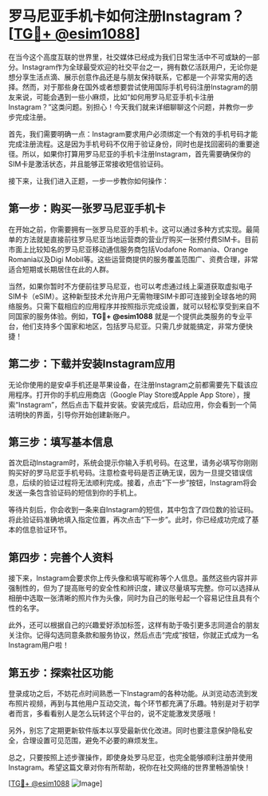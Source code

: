 # 罗马尼亚手机卡如何注册Instagram？[[TG💪+ @esim1088](https://t.me/s/esim1088)]

在当今这个高度互联的世界里，社交媒体已经成为我们日常生活中不可或缺的一部分。Instagram作为全球最受欢迎的社交平台之一，拥有数亿活跃用户，无论你是想分享生活点滴、展示创意作品还是与朋友保持联系，它都是一个非常实用的选择。然而，对于那些身在国外或者想要尝试使用国际手机号码注册Instagram的朋友来说，可能会遇到一些小麻烦，比如“如何用罗马尼亚手机卡注册Instagram？”这类问题。别担心！今天我们就来详细聊聊这个问题，并教你一步步完成注册。

首先，我们需要明确一点：Instagram要求用户必须绑定一个有效的手机号码才能完成注册流程。这是因为手机号码不仅用于验证身份，同时也是找回密码的重要途径。所以，如果你打算用罗马尼亚的手机卡注册Instagram，首先需要确保你的SIM卡是激活状态，并且能够正常接收短信验证码。

接下来，让我们进入正题，一步一步教你如何操作：

## 第一步：购买一张罗马尼亚手机卡

在开始之前，你需要拥有一张罗马尼亚的手机卡。这可以通过多种方式实现。最简单的方法就是直接前往罗马尼亚当地运营商的营业厅购买一张预付费SIM卡。目前市面上比较知名的罗马尼亚移动通信服务商包括Vodafone Romania、Orange Romania以及Digi Mobil等。这些运营商提供的服务覆盖范围广、资费合理，非常适合短期或长期居住在此的人群。

当然，如果你暂时不方便前往罗马尼亚，也可以考虑通过线上渠道获取虚拟电子SIM卡（eSIM）。这种新型技术允许用户无需物理SIM卡即可连接到全球各地的网络服务。只需下载相应的应用程序并按照指示完成设置，就可以轻松享受到来自不同国家的服务体验。例如，**TG💪+ @esim1088** 就是一个提供此类服务的专业平台，他们支持多个国家和地区，包括罗马尼亚。只需几步就能搞定，非常方便快捷！

## 第二步：下载并安装Instagram应用

无论你使用的是安卓手机还是苹果设备，在注册Instagram之前都需要先下载该应用程序。打开你的手机应用商店（Google Play Store或Apple App Store），搜索“Instagram”，然后点击下载并安装。安装完成后，启动应用，你会看到一个简洁明快的界面，引导你开始创建新账户。

## 第三步：填写基本信息

首次启动Instagram时，系统会提示你输入手机号码。在这里，请务必填写你刚刚购买好的罗马尼亚手机号码。注意检查号码是否正确无误，因为一旦提交错误信息，后续的验证过程将无法顺利完成。接着，点击“下一步”按钮，Instagram将会发送一条包含验证码的短信到你的手机上。

等待片刻后，你会收到一条来自Instagram的短信，其中包含了四位数的验证码。将此验证码准确地填入指定位置，再次点击“下一步”。此时，你已经成功完成了基本的信息验证环节。

## 第四步：完善个人资料

接下来，Instagram会要求你上传头像和填写昵称等个人信息。虽然这些内容并非强制性的，但为了提高账号的安全性和辨识度，建议尽量填写完整。你可以选择从相册中选取一张清晰的照片作为头像，同时为自己的账号起一个容易记住且具有个性的名字。

此外，还可以根据自己的兴趣爱好添加标签，这样有助于吸引更多志同道合的朋友关注你。记得勾选同意条款和服务协议，然后点击“完成”按钮，你就正式成为一名Instagram用户啦！

## 第五步：探索社区功能

登录成功之后，不妨花点时间熟悉一下Instagram的各种功能。从浏览动态流到发布照片视频，再到与其他用户互动交流，每个环节都充满了乐趣。特别是对于初学者而言，多看看别人是怎么玩转这个平台的，说不定能激发灵感哦！

另外，别忘了定期更新软件版本以享受最新优化改进。同时也要注意保护隐私安全，合理设置可见范围，避免不必要的麻烦发生。

总之，只要按照上述步骤操作，即使身处罗马尼亚，也完全能够顺利注册并使用Instagram。希望这篇文章对你有所帮助，祝你在社交网络的世界里畅游愉快！

[[TG💪+ @esim1088](https://t.me/s/esim1088) ![Image](https://i.postimg.cc/4NQfJmqS/Snipaste-2025-05-13-00-14-12.png)]